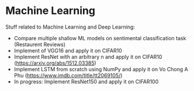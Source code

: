 # Machine Learning
Stuff related to Machine Learning and Deep Learning:
- Compare multiple shallow ML models on sentimental classification task (Restaurent Reviews)
- Implement of VGG16 and apply it on CIFAR10
- Implement ResNet with an arbitrary n and apply it on CIFAR10 (https://arxiv.org/abs/1512.03385) 
- Implement LSTM from scratch using NumPy and apply it on Vo Chong A Phu (https://www.imdb.com/title/tt2069105/)
- In progress: Implement ResNet150 and apply it on CIFAR100 
